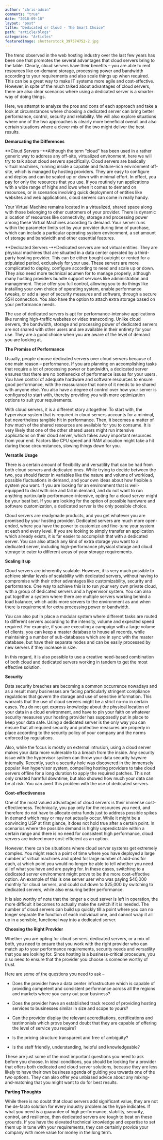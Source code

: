 ```yaml
---
author: "chris-admin"
comments: "true"
date: "2018-09-18"
layout: "post"
title: "Dedicated or Cloud - The Smart Choice"
path: "article/blogs"
categories: "Articles"
featuredImage: shutterstock_397574752-2.jpg
---
```


The trend observed in the web hosting industry over the last few years has been one that promotes the several advantages that cloud servers bring to the table. Clearly, cloud servers have their benefits – you are able to rent resources like on-demand storage, processing power and bandwidth according to your requirements and also scale things up when required. This can be a great way to make IT systems more agile and cost-effective. However, in spite of the much talked about advantages of cloud servers, there are also clear scenarios where using a dedicated server is a smarter way of doing things.

Here, we attempt to analyze the pros and cons of each approach and take a look at circumstances where choosing a dedicated server can bring better performance, control, security and reliability. We will also explore situations where one of the two approaches is clearly more beneficial overall and also certain situations where a clever mix of the two might deliver the best results.

**Demarcating the Differences**

**Cloud Servers –**Although the term “cloud” has been used in a rather generic way to address any off-site, virtualized environment, here we will try to talk about cloud servers specifically. Cloud servers are basically virtual machines, running inside a capable and feature-rich environment off-site, which is managed by hosting providers. They are easy to configure and deploy and can be scaled up or down with minimal effort. In effect, you pay for only the resources that you use. If you routinely run applications with a wide range of highs and lows when it comes to demand on resources, or in scenarios involving quick deployment of entities like websites and web applications, cloud servers can come in really handy.

Your Virtual Machine remains located in a virtualized, shared space along with those belonging to other customers of your provider. There is dynamic allocation of resources like connectivity, storage and processing power among these Virtual Machines according to demand. Your server runs within the parameter limits set by your provider during time of purchase, which can include a particular operating system environment, a set amount of storage and bandwidth and other essential features.

**Dedicated Servers -**Dedicated servers are not virtual entities. They are physical machines that are situated in a data center operated by a third-party hosting provider. This can be either bought outright or rented for a stipulated period, exclusively for your use. These servers are more complicated to deploy, configure according to need and scale up or down. They also need more technical acumen for to manage properly, although many hosting providers bundle support services like administration and management. These offer you full control, allowing you to do things like installing your own choice of operating system, enable performance tweaks, or add a layer of security measures and software, through a secure SSH connection. You also have the option to attach extra storage based on your performance needs.

The use of dedicated servers is apt for performance-intensive applications like running high-traffic websites or video transcoding. Unlike cloud servers, the bandwidth, storage and processing power of dedicated servers are not shared with other users and are available in their entirety for your use. They are a good choice when you are aware of the level of demand you are looking at.

**The Promise of Performance**

Usually, people choose dedicated servers over cloud servers because of one main reason – performance. If you are planning on accomplishing tasks that require a lot of processing power or bandwidth, a dedicated server ensures that there are no bottlenecks of performance issues for your users. You have control of adequate hardware and software resources to ensure good performance, with the reassurance that none of it needs to be shared with anyone else. You also have a degree of control over how your server is configured to start with, thereby providing you with more optimization options to suit your requirements.

With cloud servers, it is a different story altogether. To start with, the hypervisor system that is required in cloud servers accounts for a minimal, but nevertheless tangible hit in performance. Then, it becomes a matter of how much of the shared resources are available for you to consume. It is very likely that one of the other shared users might run intensive applications on their cloud server, which takes away important resources from your end. Factors like CPU speed and RAM allocation might take a hit during those circumstances, slowing things down for you.

**Versatile Usage**

There is a certain amount of flexibility and versatility that can be had from both cloud servers and dedicated ones. While trying to decide between the two, you should factor in variables like the nature and volume of workload, possible fluctuations in demand, and your own ideas about how flexible a system you want. If you are looking for an environment that is well-equipped to deal with rise and fall in demand, and do not want to run anything particularly performance-intensive, opting for a cloud server might be your best bet. If you are looking for the option of possible hardware and software customization, a dedicated server is the only possible choice.

Cloud servers are readymade products, and you get whatever you are promised by your hosting provider. Dedicated servers are much more open-ended, where you have the power to customize and fine-tune your system at each and every level. If you are looking to simply transfer an application which already exists, it is far easier to accomplish that with a dedicated server. You can also attach any kind of extra storage you want to a dedicated server, including high-performance physical storage and cloud storage to cater to different areas of your storage requirements.

**Scaling it up**

Cloud servers are inherently scalable. However, it is very much possible to achieve similar levels of scalability with dedicated servers, without having to compromise with their other advantages like customizability, security and performance. One way to achieve this is to run your very own private cloud, with a group of dedicated servers and a hypervisor system. You can also put together a system where there are multiple servers working behind a load balancer, which adds more servers to the environment as and when there is requirement for extra processing power or bandwidth.

You can also put in place a modular system where different tasks are routed to different servers according to the intensity, volume and expected speed required. For example, if you are executing a campaign with a large volume of clients, you can keep a master database to house all records, while maintaining a number of sub-databases which are in sync with the master database, but have their separate nodes and can be easily processed by new servers if they increase in size.

In this regard, it is also possible to use a creative need-based combination of both cloud and dedicated servers working in tandem to get the most effective solution.

**Security**

Data security breaches are becoming a common occurrence nowadays and as a result many businesses are facing particularly stringent compliance regulations that govern the storage and use of sensitive information. This warrants that the use of cloud servers might be a strict no-no in certain cases. You do not get express knowledge about the physical location of your data in a cloud environment, and have to pin your faith on whatever security measures your hosting provider has supposedly put in place to keep your data safe. Using a dedicated server is the only way you can ensure that all required security and protective measures are properly in place according to the security policy of your company and the norms enforced by regulations.

Also, while the focus is mostly on external intrusion, using a cloud server makes your data more vulnerable to a breach from the inside. Any security issue with the hypervisor system can throw your data security haywire internally. Recently, such a security hole was discovered in the immensely popular Xen hypervisor system, compelling hosting providers to take cloud servers offline for a long duration to apply the required patches. This not only created harmful downtime, but also showed how much your data can be at risk. You can avert this problem with the use of dedicated servers.

**Cost-effectiveness**

One of the most valued advantages of cloud servers is their immense cost-effectiveness. Technically, you pay only for the resources you need, and therefore do not have to allocate extra funds just to address possible spikes in demand which may or may not actually occur. While it might be a convincing USP at first glance, it does not hold true after a certain point. In scenarios where the possible demand is highly unpredictable within a certain range and there is no need for consistent high performance, cloud servers are indeed more cost-efficient as an option.

However, there can be situations where cloud server systems get extremely complex. You might reach a point of time where you have deployed a large number of virtual machines and opted for large number of add-ons for each, at which point you would no longer be able to tell whether you need all of what you have and are paying for. In these cases, switching to a dedicated server environment might prove to be the more cost-effective option. An example of this is one server user who was paying $40,000 monthly for cloud servers, and could cut down to $25,000 by switching to dedicated servers, while also ensuring better performance.

It is also worthy of note that the longer a cloud server is left in operation, the more difficult it becomes to actually make the switch if it is needed. The number of cloud servers can build up quickly till a point where you can no longer separate the function of each individual one, and cannot wrap it all up in a sensible, functional way into a dedicated server.

**Choosing the Right Provider**

Whether you are opting for cloud servers, dedicated servers, or a mix of both, you need to ensure that you work with the right provider who can match up to your performance requirements, security needs and versatility that you are looking for. Since hosting is a business-critical procedure, you also need to ensure that the provider you choose is someone worthy of trust.

Here are some of the questions you need to ask –



 	
  * Does the provider have a data center infrastructure which is capable of providing competent and consistent performance across all the regions and markets where you carry out your business?

 	
  * Does the provider have an established track record of providing hosting services to businesses similar in size and scope to yours?

 	
  * Can the provider display the relevant accreditations, certifications and testimonials which prove beyond doubt that they are capable of offering the level of service you require?

 	
  * Is the pricing structure transparent and free of ambiguity?

 	
  * Is the staff friendly, understanding, helpful and knowledgeable?


These are just some of the most important questions you need to ask before you choose. In ideal conditions, you should be looking for a provider that offers both dedicated and cloud server solutions, because they are less likely to have their own business agenda of guiding you towards one of the two options. They can also offer you unbiased advice about any mixing-and-matching that you might want to do for best results.

**Parting Thoughts**

While there is no doubt that cloud servers add significant value, they are not the de-facto solution for every industry problem as the hype indicates. If what you need is a guarantee of high performance, stability, security, control, and resilience, then dedicated servers are tough to beat on these grounds. If you have the elevated technical knowledge and expertise to set them up in tune with your requirements, they can certainly provide your company with more value for money in the long term.
